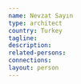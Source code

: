 ```yaml
---
name: Nevzat Sayın
type: architect
country: Turkey
tagline:
description:
related-persons:
connections:
layout: person
---
```

